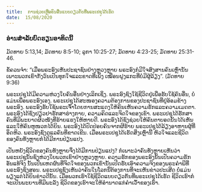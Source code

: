 ```yaml
---
title:  ການຊ່ວຍເຫຼືອຄົນອື່ນແບບດຽວກັບທີ່ພຣະເຢຊູໄດ້ເຮັດ
date:  15/08/2020
---
```


### ອ່ານສຳລັບບົດຮຽນອາທິດນີ້
ມັດທາຍ 5:13,14; ມັດທາຍ 8:5-10; ລູກາ 10:25-27; ມັດທາຍ 4:23-25; ມັດທາຍ 25:31-46.

ຂໍ້ຄວນຈຳ: “ເມື່ອພຣະອົງເຫັນປະຊາຊົນຢ່າງຫຼວງຫຼາຍ ພຣະອົງກໍມີໃຈສົງສານຄົນເຫຼົ່ານັ້ນ ເພາະພວກເຂົາກັງວົນເປັນທຸກໃຈແລະຂາດທີ່ເພິ່ງ ເໝືອນຝູງແກະທີ່ບໍ່ມີຜູ້ລ້ຽງ”. (ມັດທາຍ 9:36)

ພຣະເຢຊູໄດ້ມີຄວາມຫ່ວງໃຍຄົນອື່ນຢ່າງເລິກເຊິ່ງ. ພຣະອົງຊົງໃຊ້ຊີວິດຢູ່ເພື່ອຮັບໃຊ້ຄົນອື່ນ, ບໍ່ແມ່ນເພື່ອພຣະອົງເອງ. ພຣະເຢຊູໄດ້ສະໜອງຄວາມຕ້ອງການຂອງປະຊາຊົນທີ່ຢູ່ອ້ອມຂ້າງພຣະອົງ. ພຣະອົງຮັບໃຊ້ພຣະເຈົ້າໂດຍການສະແດງໃຫ້ຄົນເຫັນຄວາມຮັກແລະຄວາມເມດຕາ. ພຣະອົງໄດ້ຊົງຢຽວຢາຮັກສາຮ່າງກາຍ, ຄວາມຄິດແລະຈິດໃຈຂອງເຂົາ. ພຣະເຢຊູໄດ້ຮັກສາຄົນທີ່ມີພະຍາດຜິວໜັງທີ່ຮ້າຍແຮງໃຫ້ຫາຍດີ. ພຣະອົງໄດ້ຊົງຊ່ວຍໃຫ້ຄົນຕາບອດນັ້ນໄດ້ເຫັນແລະໃຫ້ຄົນຫູໜວກໄດ້ຍິນ. ພຣະອົງໄດ້ປົດປ່ອຍຄົນຈາກຜີຮ້າຍ ພຣະເຢຊູໄດ້ລ້ຽງອາຫານຜູ້ທີ່ອຶດຫິວ. ພຣະອົງຊົງດູແລຄົນທີ່ຂາດເຂີນ. ເມື່ອພຣະເຢຊູໄດ້ເຮັດສິ່ງເຫຼົ່ານີ້ ຫົວໃຈແລະຊີວິດຂອງຄົນທັງຫຼາຍກໍໄດ້ມີການປ່ຽນແປງ.

ເປັນຫຍັງຊີວິດຂອງຄົນທັງຫຼາຍຈຶ່ງໄດ້ມີການປ່ຽນແປງ? ກໍເພາະວ່າຄົນທັງຫຼາຍເຫັນວ່າ ພຣະເຢຊູນັ້ນຊົງຫ່ວງໃຍພວກເຂົາຢ່າງຫຼວງຫຼາຍ. ຄວາມຮັກຂອງພຣະອົງນັ້ນເປັນຄວາມຮັກອັນແທ້ຈິງ ນັ້ນເປັນເຫດຜົນທີ່ຈິດໃຈຂອງພວກເຂົານັ້ນເປີດຮັບເອົາຄວາມຈິງຂອງພຣະຄຳພີທີ່ພຣະອົງຊົງສອນ. ພຣະເຢຊູຊົງເຫັນວ່າຄົນໃນໂລກນີ້ຕ້ອງການທີ່ຈະເຫັນຂ່າວປະເສີດ ບໍ່ແມ່ນພຽງແຕ່ໄດ້ຍິນຂ່າວດີນັ້ນ. ເມື່ອພວກເຮົາໃຊ້ຊີວິດແບບດຽວກັນທີ່ພຣະເຢຊູໄດ້ເຮັດ ຊີວິດເຮົາກໍຈະເປັນພະຍານທີ່ມີພະລັງ ຊີວິດຂອງເຮົາຈະໃຫ້ອຳນາດແກ່ຄຳເວົ້າຂອງເຮົາ.